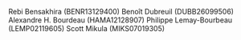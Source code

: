 Rebi Bensakhira (BENR13129400)
Benoît Dubreuil (DUBB26099506)
Alexandre H. Bourdeau (HAMA12128907)
Philippe Lemay-Bourbeau (LEMP02119605)
Scott Mikula (MIKS07019305)
